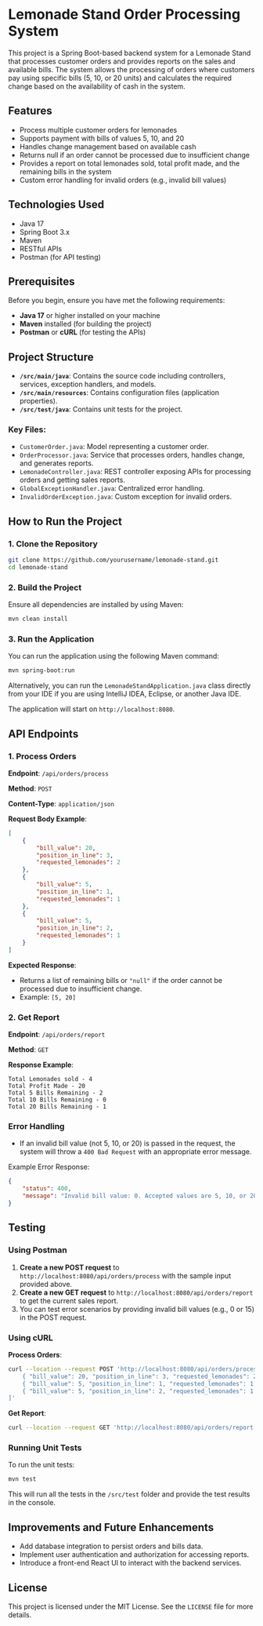 
# Lemonade Stand Order Processing System

This project is a Spring Boot-based backend system for a Lemonade Stand that processes customer orders and provides reports on the sales and available bills. The system allows the processing of orders where customers pay using specific bills (5, 10, or 20 units) and calculates the required change based on the availability of cash in the system.

## Features

- Process multiple customer orders for lemonades
- Supports payment with bills of values 5, 10, and 20
- Handles change management based on available cash
- Returns null if an order cannot be processed due to insufficient change
- Provides a report on total lemonades sold, total profit made, and the remaining bills in the system
- Custom error handling for invalid orders (e.g., invalid bill values)
  
## Technologies Used

- Java 17
- Spring Boot 3.x
- Maven
- RESTful APIs
- Postman (for API testing)
  
## Prerequisites

Before you begin, ensure you have met the following requirements:

- **Java 17** or higher installed on your machine
- **Maven** installed (for building the project)
- **Postman** or **cURL** (for testing the APIs)
  
## Project Structure

- **`/src/main/java`**: Contains the source code including controllers, services, exception handlers, and models.
- **`/src/main/resources`**: Contains configuration files (application properties).
- **`/src/test/java`**: Contains unit tests for the project.

### Key Files:

- `CustomerOrder.java`: Model representing a customer order.
- `OrderProcessor.java`: Service that processes orders, handles change, and generates reports.
- `LemonadeController.java`: REST controller exposing APIs for processing orders and getting sales reports.
- `GlobalExceptionHandler.java`: Centralized error handling.
- `InvalidOrderException.java`: Custom exception for invalid orders.

## How to Run the Project

### 1. Clone the Repository

```bash
git clone https://github.com/yourusername/lemonade-stand.git
cd lemonade-stand
```

### 2. Build the Project

Ensure all dependencies are installed by using Maven:

```bash
mvn clean install
```

### 3. Run the Application

You can run the application using the following Maven command:

```bash
mvn spring-boot:run
```

Alternatively, you can run the `LemonadeStandApplication.java` class directly from your IDE if you are using IntelliJ IDEA, Eclipse, or another Java IDE.

The application will start on `http://localhost:8080`.

## API Endpoints

### 1. Process Orders

**Endpoint**: `/api/orders/process`

**Method**: `POST`

**Content-Type**: `application/json`

**Request Body Example**:

```json
[
    {
        "bill_value": 20,
        "position_in_line": 3,
        "requested_lemonades": 2
    },
    {
        "bill_value": 5,
        "position_in_line": 1,
        "requested_lemonades": 1
    },
    {
        "bill_value": 5,
        "position_in_line": 2,
        "requested_lemonades": 1
    }
]
```

**Expected Response**:
- Returns a list of remaining bills or `"null"` if the order cannot be processed due to insufficient change.
- Example: `[5, 20]`

### 2. Get Report

**Endpoint**: `/api/orders/report`

**Method**: `GET`

**Response Example**:
```
Total Lemonades sold - 4
Total Profit Made - 20
Total 5 Bills Remaining - 2
Total 10 Bills Remaining - 0
Total 20 Bills Remaining - 1
```

### Error Handling

- If an invalid bill value (not 5, 10, or 20) is passed in the request, the system will throw a `400 Bad Request` with an appropriate error message.

Example Error Response:
```json
{
    "status": 400,
    "message": "Invalid bill value: 0. Accepted values are 5, 10, or 20."
}
```

## Testing

### Using Postman

1. **Create a new POST request** to `http://localhost:8080/api/orders/process` with the sample input provided above.
2. **Create a new GET request** to `http://localhost:8080/api/orders/report` to get the current sales report.
3. You can test error scenarios by providing invalid bill values (e.g., 0 or 15) in the POST request.

### Using cURL

**Process Orders**:

```bash
curl --location --request POST 'http://localhost:8080/api/orders/process' --header 'Content-Type: application/json' --data-raw '[
    { "bill_value": 20, "position_in_line": 3, "requested_lemonades": 2 },
    { "bill_value": 5, "position_in_line": 1, "requested_lemonades": 1 },
    { "bill_value": 5, "position_in_line": 2, "requested_lemonades": 1 }
]'
```

**Get Report**:

```bash
curl --location --request GET 'http://localhost:8080/api/orders/report'
```

### Running Unit Tests

To run the unit tests:

```bash
mvn test
```

This will run all the tests in the `/src/test` folder and provide the test results in the console.

## Improvements and Future Enhancements

- Add database integration to persist orders and bills data.
- Implement user authentication and authorization for accessing reports.
- Introduce a front-end React UI to interact with the backend services.

## License

This project is licensed under the MIT License. See the `LICENSE` file for more details.
